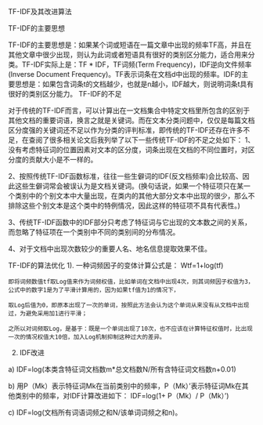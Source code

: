 TF-IDF及其改进算法

TF-IDF的主要思想

TF-IDF的主要思想是：如果某个词或短语在一篇文章中出现的频率TF高，并且在其他文章中很少出现，则认为此词或者短语具有很好的类别区分能力，适合用来分类。TF-IDF实际上是：TF * IDF，TF词频(Term Frequency)，IDF逆向文件频率(Inverse Document Frequency)。TF表示词条在文档d中出现的频率。IDF的主要思想是：如果包含词条t的文档越少，也就是n越小，IDF越大，则说明词条t具有很好的类别区分能力。
TF-IDF的不足


对于传统的TF-IDF而言，可以计算出在一文档集合中特定文档里所包含的区别于其他文档的重要词语，换言之就是关键词。而在文本分类问题中，仅仅是每篇文档区分度强的关键词还不足以作为分类的评判标准，即传统的TF-IDF还存在许多不足，在查阅了很多相关论文后我列举了以下一些传统TF-IDF的不足之处如下：
1、没有考虑特征词的位置因素对文本的区分度，词条出现在文档的不同位置时，对区分度的贡献大小是不一样的。

2、按照传统TF-IDF函数标准，往往一些生僻词的IDF(反文档频率)会比较高、因此这些生僻词常会被误认为是文档关键词。(换句话说，如果一个特征项只在某一个类别中的个别文本中大量出现，在类内的其他大部分文本中出现的很少，那么不排除这些个别文本是这个类中的特例情况，因此这样的特征项不具有代表性。)

3、传统TF-IDF函数中的IDF部分只考虑了特征词与它出现的文本数之间的关系，而忽略了特征项在一个类别中不同的类别间的分布情况。

4、对于文档中出现次数较少的重要人名、地名信息提取效果不佳。

TF-IDF的算法优化
1). 一种词频因子的变体计算公式是： Wtf=1+log(tf) 

    即将词频数值tf取Log值来作为词频权值，比如单词在文档中出现4次，则其词频因子权值为3，公式中的数字1是为了平滑计算用的，因为如果tf值为1的情况下，
    
    取Log后值为0，即原本出现了一次的单词，按照此方法会认为这个单词从来没有从文档中出现过，为避免采用加1进行平滑； 
    
    之所以对词频取Log，是基于：既是一个单词出现了10次，也不应该在计算特征权值时，比出现一次的情况权值大10倍，加入Log机制抑制这种过大的差异。
    
2) IDF改进

a)	IDF=log(本类含特征词文档数m*总文档数N/所有含特征词文档数n+0.01)

b)	用P（Mk）表示特征词Mk在当前类别中的频率，P（Mk）’表示特征词Mk在其他类别中的频率，对IDF计算改进如下：
IDF=log(1+ P（Mk）/ P（Mk）’)

c)	IDF=log(文档所有词语词频之和N/该单词词频之和n)。

